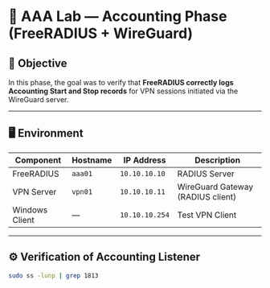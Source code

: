 # 🧾 AAA Lab — Accounting Phase (FreeRADIUS + WireGuard)

## 🎯 Objective
In this phase, the goal was to verify that **FreeRADIUS correctly logs Accounting Start and Stop records** for VPN sessions initiated via the WireGuard server.

---

## 🖥️ Environment
| Component | Hostname | IP Address | Description |
|------------|-----------|-------------|--------------|
| FreeRADIUS | `aaa01` | `10.10.10.10` | RADIUS Server |
| VPN Server | `vpn01` | `10.10.10.11` | WireGuard Gateway (RADIUS client) |
| Windows Client | — | `10.10.10.254` | Test VPN Client |

---

## ⚙️ Verification of Accounting Listener

```bash
sudo ss -lunp | grep 1813
